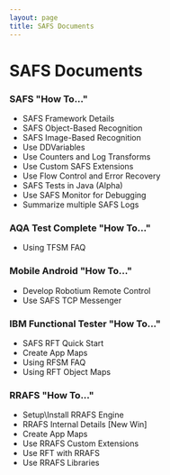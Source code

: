 ```yaml
---
layout: page
title: SAFS Documents
---
```


# SAFS Documents

### SAFS "How To..."
- SAFS Framework Details
- SAFS Object-Based Recognition
- SAFS Image-Based Recognition
- Use DDVariables
- Use Counters and Log Transforms
- Use Custom SAFS Extensions
- Use Flow Control and Error Recovery
- SAFS Tests in Java (Alpha)
- Use SAFS Monitor for Debugging
- Summarize multiple SAFS Logs

### AQA Test Complete "How To..."
- Using TFSM FAQ

### Mobile Android "How To..."
- Develop Robotium Remote Control
- Use SAFS TCP Messenger

### IBM Functional Tester "How To..."
- SAFS RFT Quick Start
- Create App Maps
- Using RFSM FAQ
- Using RFT Object Maps

### RRAFS "How To..."
- Setup\Install RRAFS Engine
- RRAFS Internal Details [New Win] 
- Create App Maps
- Use RRAFS Custom Extensions
- Use RFT with RRAFS
- Use RRAFS Libraries